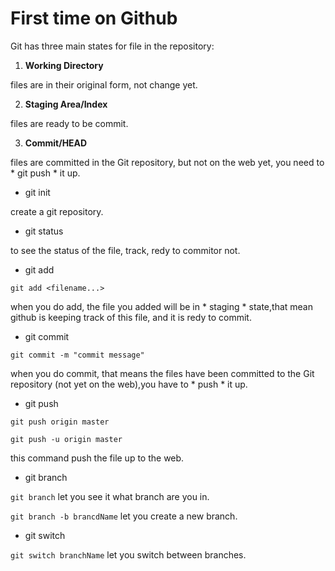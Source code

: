 #	First time on Github

Git has three main states for file in the repository:

1.	**Working Directory**

files are in their original form, not change yet.

2.	**Staging Area/Index**

files are ready to be commit.

3.	**Commit/HEAD**

files are committed in the Git repository, but not on the web yet, you need to * git push * it up.

-	git init

create a git repository.

-	git status

to see the status of the file, track, redy to commitor not.

-	git add

`git add <filename...>`

when you do add, the file you added will be in * staging * state,that mean github is keeping track of this file, and it is redy to commit.

-	git commit

`git commit -m "commit message"`

when you do commit, that means the files have been committed to the Git repository (not yet on the web),you have to * push * it up.

-	git push

`git push origin master`

`git push -u origin master`

this command push the file up to the web.

-	git branch

`git branch` let you see it what branch are you in.

`git branch -b brancdName` let you create a new branch.

-	git switch 

`git switch branchName` let you switch between branches.



